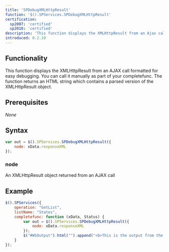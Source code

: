 ```yaml
---
title: 'SPDebugXMLHttpResult'
function: '$().SPServices.SPDebugXMLHttpResult'
certification:
  sp2007: 'certified'
  sp2010: 'certified'
description: 'This function displays the XMLHttpResult from an Ajax call formatted for easy debugging. You can call it manually as part of your completefunc.'
introduced: 0.2.10
---
```


## Functionality

This function displays the XMLHttpResult from an AJAX call formatted for easy debugging. You can call it manually as part of your completefunc. The function returns an HTML string which contains a parsed version of the XMLHttpResult object.

## Prerequisites

_None_

## Syntax

``` javascript
var out = $().SPServices.SPDebugXMLHttpResult({
	node: xData.responseXML
});
```

### node

An XMLHttpResult object returned from an AJAX call

## Example

``` javascript
$().SPServices({
	operation: "GetList",
	listName: "States",
	completefunc: function (xData, Status) {
		var out = $().SPServices.SPDebugXMLHttpResult({
			node: xData.responseXML
		});
		$("#WSOutput").html("").append("<b>This is the output from the GetList operation:</b>" + out);
	}
});
```
